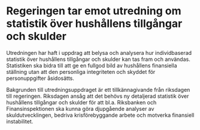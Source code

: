 # Regeringen tar emot utredning om statistik över hushållens tillgångar och skulder

Utredningen har haft i uppdrag att belysa och analysera hur individbaserad statistik över hushållens tillgångar och skulder kan tas fram och användas. Statistiken ska bidra till att ge en fullgod bild av hushållens finansiella ställning utan att den personliga integriteten och skyddet för personuppgifter åsidosätts.

Bakgrunden till utredningsuppdraget är ett tillkännagivande från riksdagen till regeringen. Riksdagen ansåg att det behövs ny detaljerad statistik över hushållens tillgångar och skulder för att bl.a. Riksbanken och Finansinspektionen ska kunna göra djupgående analyser av skuldutvecklingen, bedriva krisförebyggande arbete och motverka finansiell instabilitet.
